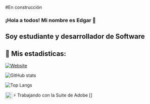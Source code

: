 #En construcción

### ¡Hola a todos! Mi nombre es Edgar 👋

## Soy estudiante y desarrollador de Software

## 🔎 Mis estadisticas:

[![Website](https://img.shields.io/website?style=plastic&up_color=green&up_message=visitar&url=https%3A%2F%2Fwww.facebook.com%2Fedgar.bodom%2F)](https://www.facebook.com/edgar.bodom/)

![GitHub stats](https://github-readme-stats.vercel.app/api?username=edgarsr10&show_icons=true&theme=tokyonight)

![Top Langs](https://github-readme-stats.vercel.app/api/top-langs/?username=edgarsr10&show_icons=true&theme=tokyonight)

⚡ Trabajando con la Suite de Adobe [<img align="left" alt="AdobeSuite" width="22px" src="https://cdn.jsdelivr.net/npm/simple-icons@3.13.0/icons/adobe.svg" />]
<!-- 
abhisheknaiidu
anuraghazra
https://www.shields.io/
https://gist.github.com/rxaviers/7360908
https://cdn.jsdelivr.net/npm/simple-icons@3.13.0/icons/

### Contactame!:

[<img align="left" alt="Facebook" width="22px" src="https://raw.githubusercontent.com/devicons/devicon/2809b567852a4648062a2d3e7c1c531367458c0b/icons/facebook/facebook-original.svg" />][Facebook]
<br />

### Lenguajes y Herramientas que utilizo:

__Generales:__ 
<br />
<img align="bottom" src="https://raw.githubusercontent.com/jmnote/z-icons/master/svg/git.svg" width="30" height="30" />
<img align="left" src="https://raw.githubusercontent.com/jmnote/z-icons/master/svg/github.svg" width="30" height="30" />
<img align="left" src="https://raw.githubusercontent.com/github/explore/80688e429a7d4ef2fca1e82350fe8e3517d3494d/topics/mysql/mysql.png" width="30" height="30"/>
<img align="left" src="https://raw.githubusercontent.com/github/explore/80688e429a7d4ef2fca1e82350fe8e3517d3494d/topics/terminal/terminal.png" width="30" height="30"/>
<img align="left" src="https://raw.githubusercontent.com/github/explore/80688e429a7d4ef2fca1e82350fe8e3517d3494d/topics/visual-studio-code/visual-studio-code.png" width="30" height="30"/>
<br />


[Facebook]: https://www.facebook.com/edgar.bodom


-->